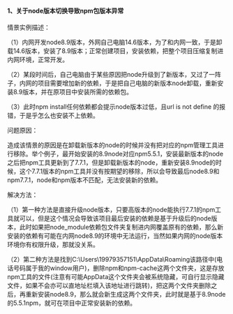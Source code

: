 #### 1、关于node版本切换导致npm包版本异常

情景实例描述：

（1）内网开发node8.9版本，外网自己电脑14.6版本，为了和内网一致，于是卸载14.6版本，安装了8.9版本；正常创建项目，安装依赖，把整个项目压缩复制进内网环境，正常开发。

（2）某段时间后，自己电脑由于某些原因把node升级到了新版本，又过了一阵子，内网的项目需要增加新的依赖，于是把自己电脑的新版本node卸载，重新安装8.9版本，并在原项目中安装所需的依赖包。

（3）此时npm install任何依赖都会提示node版本过低，且url is not define 的报错，于是乎怎么也安装不上依赖。

问题原因：

造成该情景的原因是在卸载新版本的node的时候并没有把对应的npm管理工具进行移除。举个例子，最开始安装的8.9node对应npm5.5.1，安装最新版本的node之后把npm工具更新到了7.7.1，但是卸载新版本的node，重新安装8.9node的时候，这个7.7.1版本的npm工具并没有按期望的移除，所以会导致最后node8.9和npm7.7.1，node和npm版本不匹配，无法安装新的依赖。

解决方法：

（1）第一种方法是直接升级node版本，只要高版本的node能执行7.7.1的npm工具就可以，但是这个情况会导致该项目最后安装的依赖是基于升级后的node版本，此时如果把node_module依赖包文件夹复制进内网覆盖原有的依赖，那么新安装的依赖有可能在内网node8.9的环境中无法运行，当然如果内网的node版本环境你有权限升级，那就没关系。

（2）第二种方法是找到C:\Users\19979357151\AppData\Roaming该路径中(电话号码属于我的window用户)，删除npm和npm-cache这两个文件夹，这是存放npm工具的文件(注意有可能AppData这个文件夹会被系统隐藏，可自行显示隐藏文件，如果不会亦可以直地址栏填入该地址进行跳转)，把这两个文件夹删除之后，再重新安装node8.9，那么就会新生成这两个文件夹，此时就是基于8.9node的5.5.1npm，就可在项目中正常安装新的依赖。
